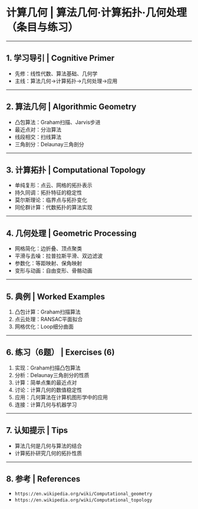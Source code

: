 # 计算几何 | 算法几何·计算拓扑·几何处理（条目与练习）

---

## 1. 学习导引 | Cognitive Primer

- 先修：线性代数、算法基础、几何学
- 主线：算法几何→计算拓扑→几何处理→应用

---

## 2. 算法几何 | Algorithmic Geometry

- 凸包算法：Graham扫描、Jarvis步进
- 最近点对：分治算法
- 线段相交：扫线算法
- 三角剖分：Delaunay三角剖分

---

## 3. 计算拓扑 | Computational Topology

- 单纯复形：点云、网格的拓扑表示
- 持久同调：拓扑特征的稳定性
- 莫尔斯理论：临界点与拓扑变化
- 同伦群计算：代数拓扑的算法实现

---

## 4. 几何处理 | Geometric Processing

- 网格简化：边折叠、顶点聚类
- 平滑与去噪：拉普拉斯平滑、双边滤波
- 参数化：等距映射、保角映射
- 变形与动画：自由变形、骨骼动画

---

## 5. 典例 | Worked Examples

1) 凸包计算：Graham扫描算法
2) 点云处理：RANSAC平面拟合
3) 网格优化：Loop细分曲面

---

## 6. 练习（6题） | Exercises (6)

1) 实现：Graham扫描凸包算法
2) 分析：Delaunay三角剖分的性质
3) 计算：简单点集的最近点对
4) 讨论：计算几何的数值稳定性
5) 应用：几何算法在计算机图形学中的应用
6) 连接：计算几何与机器学习

---

## 7. 认知提示 | Tips

- 算法几何是几何与算法的结合
- 计算拓扑研究几何的拓扑性质

---

## 8. 参考 | References

- `https://en.wikipedia.org/wiki/Computational_geometry`
- `https://en.wikipedia.org/wiki/Computational_topology`
